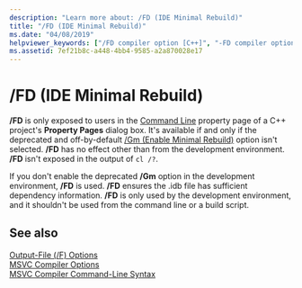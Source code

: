 ```yaml
---
description: "Learn more about: /FD (IDE Minimal Rebuild)"
title: "/FD (IDE Minimal Rebuild)"
ms.date: "04/08/2019"
helpviewer_keywords: ["/FD compiler option [C++]", "-FD compiler option [C++]", "FD compiler option [C++]"]
ms.assetid: 7ef21b8c-a448-4bb4-9585-a2a870028e17
---
```

# /FD (IDE Minimal Rebuild)

**/FD** is only exposed to users in the [Command Line](command-line-property-pages.md) property page of a C++ project's **Property Pages** dialog box. It's available if and only if the deprecated and off-by-default [/Gm (Enable Minimal Rebuild)](gm-enable-minimal-rebuild.md) option isn't selected. **/FD** has no effect other than from the development environment. **/FD** isn't exposed in the output of `cl /?`.

If you don't enable the deprecated **/Gm** option in the development environment, **/FD** is used. **/FD** ensures the .idb file has sufficient dependency information. **/FD** is only used by the development environment, and it shouldn't be used from the command line or a build script.

## See also

[Output-File (/F) Options](output-file-f-options.md)<br/>
[MSVC Compiler Options](compiler-options.md)<br/>
[MSVC Compiler Command-Line Syntax](compiler-command-line-syntax.md)
